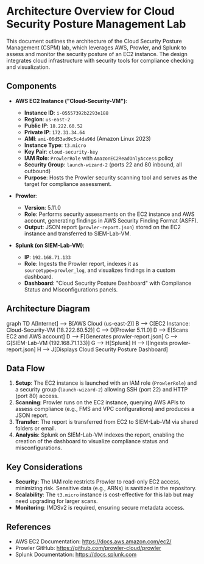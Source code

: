 # Architecture Overview for Cloud Security Posture Management Lab

This document outlines the architecture of the Cloud Security Posture Management (CSPM) lab, which leverages AWS, Prowler, and Splunk to assess and monitor the security posture of an EC2 instance. The design integrates cloud infrastructure with security tools for compliance checking and visualization.

## Components

- **AWS EC2 Instance ("Cloud-Security-VM")**:
  - **Instance ID**: `i-05557392b2293e188`
  - **Region**: `us-east-2`
  - **Public IP**: `18.222.60.52`
  - **Private IP**: `172.31.34.64`
  - **AMI**: `ami-06d53ad9c5c4da96d` (Amazon Linux 2023)
  - **Instance Type**: `t3.micro`
  - **Key Pair**: `cloud-security-key`
  - **IAM Role**: `ProwlerRole` with `AmazonEC2ReadOnlyAccess` policy
  - **Security Group**: `launch-wizard-2` (ports 22 and 80 inbound, all outbound)
  - **Purpose**: Hosts the Prowler security scanning tool and serves as the target for compliance assessment.

- **Prowler**:
  - **Version**: 5.11.0
  - **Role**: Performs security assessments on the EC2 instance and AWS account, generating findings in AWS Security Finding Format (ASFF).
  - **Output**: JSON report (`prowler-report.json`) stored on the EC2 instance and transferred to SIEM-Lab-VM.

- **Splunk (on SIEM-Lab-VM)**:
  - **IP**: `192.168.71.133`
  - **Role**: Ingests the Prowler report, indexes it as `sourcetype=prowler_log`, and visualizes findings in a custom dashboard.
  - **Dashboard**: "Cloud Security Posture Dashboard" with Compliance Status and Misconfigurations panels.

## Architecture Diagram
graph TD
    A[Internet] --> B[AWS Cloud (us-east-2)]
    B --> C[EC2 Instance: Cloud-Security-VM (18.222.60.52)]
    C --> D[Prowler 5.11.0]
    D --> E[Scans EC2 and AWS account]
    D --> F[Generates prowler-report.json]
    C --> G[SIEM-Lab-VM (192.168.71.133)]
    G --> H[Splunk]
    H --> I[Ingests prowler-report.json]
    H --> J[Displays Cloud Security Posture Dashboard]


## Data Flow
1. **Setup**: The EC2 instance is launched with an IAM role (`ProwlerRole`) and a security group (`launch-wizard-2`) allowing SSH (port 22) and HTTP (port 80) access.
2. **Scanning**: Prowler runs on the EC2 instance, querying AWS APIs to assess compliance (e.g., FMS and VPC configurations) and produces a JSON report.
3. **Transfer**: The report is transferred from EC2 to SIEM-Lab-VM via shared folders or email.
4. **Analysis**: Splunk on SIEM-Lab-VM indexes the report, enabling the creation of the dashboard to visualize compliance status and misconfigurations.

## Key Considerations
- **Security**: The IAM role restricts Prowler to read-only EC2 access, minimizing risk. Sensitive data (e.g., ARNs) is sanitized in the repository.
- **Scalability**: The `t3.micro` instance is cost-effective for this lab but may need upgrading for larger scans.
- **Monitoring**: IMDSv2 is required, ensuring secure metadata access.

## References
- AWS EC2 Documentation: https://docs.aws.amazon.com/ec2/
- Prowler GitHub: https://github.com/prowler-cloud/prowler
- Splunk Documentation: https://docs.splunk.com
